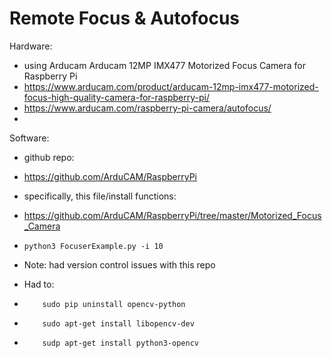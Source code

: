
# Remote Focus & Autofocus

Hardware:
- using Arducam Arducam 12MP IMX477 Motorized Focus Camera for Raspberry Pi
- https://www.arducam.com/product/arducam-12mp-imx477-motorized-focus-high-quality-camera-for-raspberry-pi/
- https://www.arducam.com/raspberry-pi-camera/autofocus/
- 

Software:
- github repo:
- https://github.com/ArduCAM/RaspberryPi
- specifically, this file/install functions:
- https://github.com/ArduCAM/RaspberryPi/tree/master/Motorized_Focus_Camera
- `python3 FocuserExample.py -i 10`

- Note: had version control issues with this repo
- Had to:
-         sudo pip uninstall opencv-python
-         sudo apt-get install libopencv-dev
-         sudp apt-get install python3-opencv
